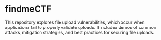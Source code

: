 # findmeCTF
This repository explores file upload vulnerabilities, which occur when applications fail to properly validate uploads. It includes demos of common attacks, mitigation strategies, and best practices for securing file uploads.
